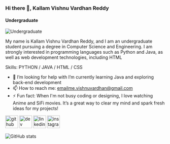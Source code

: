 ### Hi there 👋, Kallam Vishnu Vardhan Reddy
#### Undergraduate
![Undergraduate](https://arturssmirnovs.github.io/github-profile-readme-generator/images/banner.png)

My name is Kallam Vishnu Vardhan Reddy, and I am an undergraduate student pursuing a degree in Computer Science and Engineering. I am strongly interested in programming languages such as Python and Java, as well as web development technologies, including HTML


Skills: PYTHON / JAVA / HTML / CSS

- 🤔 I’m looking for help with I’m currently learning Java and exploring back-end development 
- 📫 How to reach me: emailme.vishnuvardhan@gmail.com  
- ⚡ Fun fact: When I'm not busy coding or designing, I love watching Anime and SiFi movies. It’s a great way to clear my mind and spark fresh ideas for my projects! 


[<img src='https://cdn.jsdelivr.net/npm/simple-icons@3.0.1/icons/github.svg' alt='github' height='40'>](https://github.com/vishnukallam)  [<img src='https://cdn.jsdelivr.net/npm/simple-icons@3.0.1/icons/dev-dot-to.svg' alt='dev' height='40'>](https://dev.to/@vishnukallam)  [<img src='https://cdn.jsdelivr.net/npm/simple-icons@3.0.1/icons/linkedin.svg' alt='linkedin' height='40'>](https://www.linkedin.com/in/Vishnu_Vardhan_Reddy_/)  [<img src='https://cdn.jsdelivr.net/npm/simple-icons@3.0.1/icons/instagram.svg' alt='instagram' height='40'>](https://www.instagram.com/kallam_vishnu_vardhan_reddy/)  

![GitHub stats](https://github-readme-stats.vercel.app/api?username=vishnukallam&show_icons=true)  

